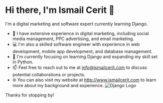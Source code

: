 # Hi there, I'm Ismail Cerit 👋

I'm a digital marketing and software expert currently learning Django. 

- 🚀 I have extensive experience in digital marketing, including social media management, PPC advertising, and email marketing.
- 💻 I'm also a skilled software engineer with experience in web development, mobile app development, and database management.
- 🌱 I'm currently focusing on learning Django and expanding my skill set in Python.
- 📫 Feel free to reach out to me at info@ismailcerit.com to discuss potential collaborations or projects.
- 🌐 You can also visit my website at http://www.ismailcerit.com to learn more about my background and experience.
![Django Logo](https://www.djangoproject.com/s/img/logos/django-logo-positive.png)

Thanks for stopping by! 
